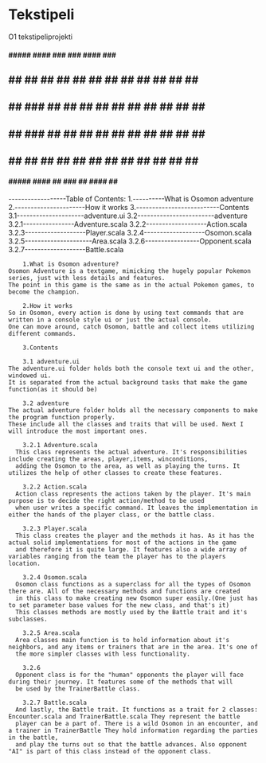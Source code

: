 # Tekstipeli
O1 tekstipeliprojekti
    
   ####          #####        ####       ###           ###      ####     ###        ##
 ##    ##     ##            ##    ##     ## ##       ## ##    ##    ##   ## ##      ##
##      ##      ###        ##      ##    ##  ##     ##  ##   ##      ##  ##   ##    ##
##      ##         ###     ##      ##    ##   ##   ##   ##   ##      ##  ##    ##   ##
 ##   ##              ##    ##    ##     ##    ## ##    ##    ##    ##   ##      ## ##
  ####           #####        ####       ##     ###     ##      ####     ##        ###

------------------Table of Contents:
1.----------What is Osomon adventure
2.----------------------How it works
3.--------------------------Contents
3.1---------------------adventure.ui
3.2------------------------adventure
3.2.1----------------Adventure.scala
3.2.2-------------------Action.scala
3.2.3-------------------Player.scala
3.2.4-------------------Osomon.scala
3.2.5---------------------Area.scala
3.2.6-----------------Opponent.scala
3.2.7-------------------Battle.scala

        1.What is Osomon adventure?
    Osomon Adventure is a textgame, mimicking the hugely popular Pokemon series, just with less details and features.
    The point in this game is the same as in the actual Pokemon games, to become the champion.
    
        2.How it works
    So in Osomon, every action is done by using text commands that are written in a console style ui or just the actual console.
    One can move around, catch Osomon, battle and collect items utilizing different commands. 
    
        3.Contents
        
        3.1 adventure.ui
    The adventure.ui folder holds both the console text ui and the other, windowed ui.
    It is separated from the actual background tasks that make the game function(as it should be)
    
        3.2 adventure
    The actual adventure folder holds all the necessary components to make the program function properly. 
    These include all the classes and traits that will be used. Next I will introduce the most important ones.
    
        3.2.1 Adventure.scala
      This class represents the actual adventure. It's responsibilities include creating the areas, player,items, winconditions,
      adding the Osomon to the area, as well as playing the turns. It utilizes the help of other classes to create these features.
        
        3.2.2 Action.scala
      Action class represents the actions taken by the player. It's main purpose is to decide the right action/method to be used
      when user writes a specific command. It leaves the implementation in either the hands of the player class, or the battle class.
      
        3.2.3 Player.scala
      This class creates the player and the methods it has. As it has the actual solid implementations for most of the actions in the game
      and therefore it is quite large. It features also a wide array of variables ranging from the team the player has to the players location.

        3.2.4 Osomon.scala
      Osomon class functions as a superclass for all the types of Osomon there are. All of the necessary methods and functions are created
      in this class to make creating new Osomon super easily.(One just has to set parameter base values for the new class, and that's it)
      This classes methods are mostly used by the Battle trait and it's subclasses.
      
        3.2.5 Area.scala
      Area classes main function is to hold information about it's neighbors, and any items or trainers that are in the area. It's one of
      the more simpler classes with less functionality.
      
        3.2.6 
      Opponent class is for the "human" opponents the player will face during their journey. It features some of the methods that will
      be used by the TrainerBattle class.
      
        3.2.7 Battle.scala
      And lastly, the Battle trait. It functions as a trait for 2 classes: Encounter.scala and TrainerBattle.scala They represent the battle
      player can be a part of. There is a wild Osomon in an encounter, and a trainer in TrainerBattle They hold information regarding the parties in the battle, 
      and play the turns out so that the battle advances. Also opponent "AI" is part of this class instead of the opponent class.
